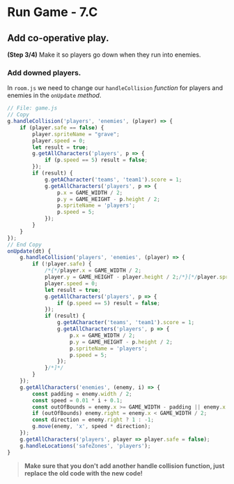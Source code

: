 # Run Game - 7.C

## Add co-operative play.

**(Step 3/4)** Make it so players go down when they run into enemies.

### Add downed players.

In `room.js` we need to change our `handleCollision` _function_ for players and enemies in the `onUpdate` _method_.

```javascript
// File: game.js
// Copy
g.handleCollision('players', 'enemies', (player) => {
	if (player.safe == false) {
		player.spriteName = "grave";
		player.speed = 0;
		let result = true;
		g.getAllCharacters('players', p => {
			if (p.speed == 5) result = false;
		});
		if (result) {
			g.getACharacter('teams', 'team1').score = 1;
			g.getAllCharacters('players', p => {
				p.x = GAME_WIDTH / 2;
				p.y = GAME_HEIGHT - p.height / 2;
				p.spriteName = 'players';
				p.speed = 5;
			});
		}
	}
});
// End Copy
onUpdate(dt) {
	g.handleCollision('players', 'enemies', (player) => {
		if (!player.safe) {
			/*{*/player.x = GAME_WIDTH / 2;
			player.y = GAME_HEIGHT - player.height / 2;/*}[*/player.spriteName = "grave";
			player.speed = 0;
			let result = true;
			g.getAllCharacters('players', p => {
				if (p.speed == 5) result = false;
			});
			if (result) {
				g.getACharacter('teams', 'team1').score = 1;
				g.getAllCharacters('players', p => {
					p.x = GAME_WIDTH / 2;
					p.y = GAME_HEIGHT - p.height / 2;
					p.spriteName = 'players';
					p.speed = 5;
				});
			}/*]*/
		}
	});
	g.getAllCharacters('enemies', (enemy, i) => {
		const padding = enemy.width / 2;
		const speed = 0.01 * i + 0.1;
		const outOfBounds = enemy.x >= GAME_WIDTH - padding || enemy.x <= padding;
		if (outOfBounds) enemy.right = enemy.x < GAME_WIDTH / 2;
		const direction = enemy.right ? 1 : -1;
		g.move(enemy, 'x', speed * direction);
	});
	g.getAllCharacters('players', player => player.safe = false);
	g.handleLocations('safeZones', 'players');
}
```

> **Make sure that you don't add another handle collision function, just replace the old code with the new code!**
